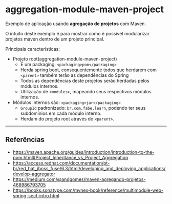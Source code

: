 # aggregation-module-maven-project

Exemplo de aplicação usando **agregação de projetos** com Maven. 

O intuito deste exemplo é para mostrar como é possível modularizar projetos maven dentro de um projeto principal. 

Principais características: 
- Projeto root(aggregation-module-maven-project) 
  - É um packaging: `<packaging>pom</packaging>`
  - Herda spring boot, consequentemente todos que herdarem com `<parent>` também terão as dependências do Spring
  - Todos as dependências deste projetos serão herdadas pelos módulos internos.
  - Utilização de `<modules>`, mapeando seus respectivos módulos internos.
- Módulos internos são: `<packaging>jar</packaging>`
  - `GroupId` padronizado: `br.com.fabe.learn`, podendo ter seus subdomínios em cada módulo interno.
  - Herdam do projeto root através do `<parent>`.


---
## Referências
* https://maven.apache.org/guides/introduction/introduction-to-the-pom.html#Project_Inheritance_vs_Project_Aggregation
* https://access.redhat.com/documentation/pt-br/red_hat_jboss_fuse/6.3/html/developing_and_deploying_applications/develop-aggregator
* https://medium.com/@andgomes/maven-agregando-projetos-468986793705
* https://books.sonatype.com/mvnex-book/reference/multimodule-web-spring-sect-intro.html